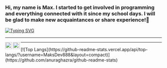### Hi, my name is Max. I started to get involved in programming and everything connected with it since my school days. I will be glad to make new acquaintances or share experience!👋

<a href="https://git.io/typing-svg"><img src="https://readme-typing-svg.herokuapp.com?font=Fira+Code&pause=1000&width=435&lines=Python+backend+developer" alt="Typing SVG" /></a>
<hr>
<a href="https://t.me/maksPosiv" rel="nofollow">
  <img alt="Telegram" src="https://camo.githubusercontent.com/5c1975da7d9ab735ceb71c57b6c7e48ff3e08ca4/68747470733a2f2f6564656e742e6769746875622e696f2f537570657254696e7949636f6e732f696d616765732f7376672f74656c656772616d2e737667" style="max-width: 100%;" width="22px" align="left">
</a>
<a href="https://vk.com/maks_lock" rel="nofollow">
  <img alt="Twitter" src="https://camo.githubusercontent.com/beff410f002d375a4f73972727a375857b966263beb60eaa359a13308f6e9626/68747470733a2f2f75706c6f61642e77696b696d656469612e6f72672f77696b6970656469612f636f6d6d6f6e732f7468756d622f322f32312f564b2e636f6d2d6c6f676f2e7376672f32383870782d564b2e636f6d2d6c6f676f2e7376672e706e67" data-canonical-src="https://upload.wikimedia.org/wikipedia/commons/thumb/2/21/VK.com-logo.svg/288px-VK.com-logo.svg.png" style="max-width: 100%;" width="22px" align="left">
</a>
<hr>
[![Top Langs](https://github-readme-stats.vercel.app/api/top-langs/?username=MaksDev888&layout=compact)](https://github.com/anuraghazra/github-readme-stats)
